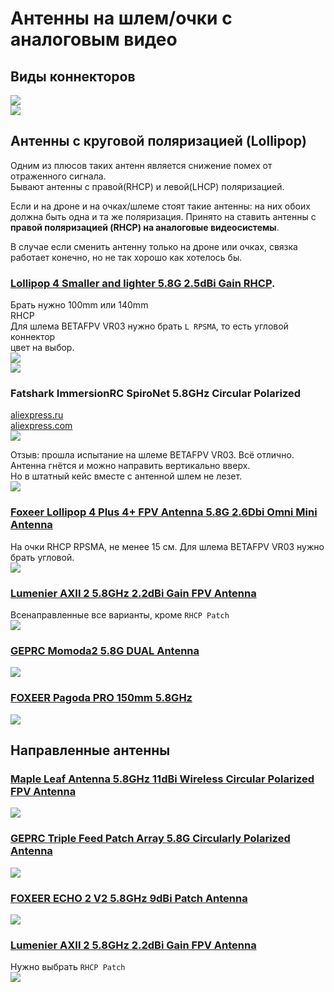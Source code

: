 # Антенны на шлем/очки с аналоговым видео

## Виды коннекторов
![](Antenna_Connectors.png)  
![](Antenna_Connectors2.jpg)  

## Антенны с круговой поляризацией (Lollipop)
Одним из плюсов таких антенн является снижение помех от отраженного сигнала.  
Бывают антенны с правой(RHCP) и левой(LHCP) поляризацией. 

Если и на дроне и на очках/шлеме стоят такие антенны: на них обоих должна быть одна и та же поляризация. Принято на ставить антенны с **правой поляризацией (RHCP) на аналоговые видеосистемы**.  

В случае если сменить антенну только на дроне или очках, связка работает конечно, но не так хорошо как хотелось бы. 

### [Lollipop 4 Smaller and lighter 5.8G 2.5dBi Gain RHCP](https://www.aliexpress.com/item/1005003744368958.html).  
Брать нужно 100mm или 140mm  
RHCP  
Для шлема BETAFPV VR03 нужно брать `L RPSMA`, то есть угловой коннектор  
цвет на выбор.  
![](Antenna_Lollipop_4_RHCP_100mm.png)  
![](Antenna_Lollipop_4_RHCP_140mm.png)  

### Fatshark ImmersionRC SpiroNet 5.8GHz Circular Polarized  
[aliexpress.ru](https://aliexpress.ru/item/1005007576203785.html?sku_id=12000041361234282)  
[aliexpress.com](https://aliexpress.com/item/1005007576203785.html?sku_id=12000041361234282)  
![](FatsharkRPSMA.png)  

Отзыв: прошла испытание на шлеме BETAFPV VR03.
Всё отлично. Антенна гнётся и можно направить вертикально вверх.   
Но в штатный кейс вместе с антенной шлем не лезет.   
![](FatsharkUser.jpg)  

### [Foxeer Lollipop 4 Plus 4+ FPV Antenna 5.8G 2.6Dbi Omni Mini Antenna](https://vi.aliexpress.com/item/1005007675970891.html)
На очки RHCP RPSMA, не менее 15 см. Для шлема BETAFPV VR03 нужно брать угловой.  
![](Antenna_Foxeer_Lollipop.png)  

### [Lumenier AXII 2 5.8GHz 2.2dBi Gain FPV Antenna ](https://vi.aliexpress.com/item/1005006029251481.html)
Всенаправленные все варианты, кроме `RHCP Patch`  
![](Antenna_Lumenier_AXII.png)  

### [GEPRC Momoda2 5.8G DUAL Antenna](https://vi.aliexpress.com/item/1005007205230392.html)
![](Antenna_Geprc_Momoda2.png)  

### [FOXEER Pagoda PRO 150mm 5.8GHz](https://vi.aliexpress.com/item/1005007038182910.html)
![](Antenna_FOXEER_Pagoda_PRO.png)  

## Направленные антенны

### [Maple Leaf Antenna 5.8GHz 11dBi Wireless Circular Polarized FPV Antenna ](https://vi.aliexpress.com/item/1005003476048574.html)  
![](Antenna_Maple_Leaf.png)  

### [GEPRC Triple Feed Patch Array 5.8G Circularly Polarized Antenna](https://vi.aliexpress.com/item/1005005805771805.html)  
![](Antenna_GEPRC_Triple.png)  

### [FOXEER ECHO 2 V2 5.8GHz 9dBi Patch Antenna ](https://vi.aliexpress.com/item/1005005284454060.html)  
![](Antenna_Foxeer_Echo2.png)  

### [Lumenier AXII 2 5.8GHz 2.2dBi Gain FPV Antenna ](https://vi.aliexpress.com/item/1005006029251481.html)
Нужно выбрать `RHCP Patch`  
![](Antenna_Lumenier_Patch.png)
